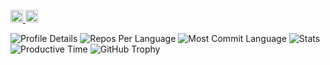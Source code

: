 <p align="left">
  <a href="https://github.com/joeaelkhoury">
    <img height="20" src="https://komarev.com/ghpvc/?username=joeaelkhoury" />
  </a>
  <a href="https://github.com/joeaelkhoury">
    <img height="20" src="https://img.shields.io/github/followers/joeaelkhoury?label=follow&logo=github&style=flat" />
  </a>
</p>

<!-- Profile Details Card -->
<img src="http://github-profile-summary-cards.vercel.app/api/cards/profile-details?username=joeaelkhoury&theme=github" alt="Profile Details"/>

<!-- Repos Per Language Card -->
<img src="http://github-profile-summary-cards.vercel.app/api/cards/repos-per-language?username=joeaelkhoury&theme=github" alt="Repos Per Language"/>

<!-- Most Commit Language Card -->
<img src="http://github-profile-summary-cards.vercel.app/api/cards/most-commit-language?username=joeaelkhoury&theme=github" alt="Most Commit Language"/>

<!-- Stats Card -->
<img src="http://github-profile-summary-cards.vercel.app/api/cards/stats?username=joeaelkhoury&theme=github" alt="Stats"/>

<!-- Productive Time Card -->
<img src="http://github-profile-summary-cards.vercel.app/api/cards/productive-time?username=joeaelkhoury&theme=github&utcOffset=9" alt="Productive Time"/>

<!-- GitHub Trophy -->
<img src="https://github-profile-trophy.vercel.app/?username=joeaelkhoury&theme=github" alt="GitHub Trophy"/>
